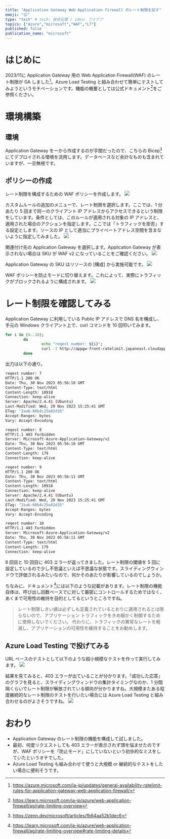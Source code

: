 ```yaml
---
title: "Application Gateway Web Application Firewall のレート制限を試す"
emoji: "😊"
type: "tech" # tech: 技術記事 / idea: アイデア
topics: ["Azure","microsoft","WAF","L7"]
published: false
publication_name: "microsoft"
---
```



# はじめに
2023/11に Application Gateway 用の Web Application Firewall(WAF) のレート制限が GA しました[^1]。Azure Load Testing と組み合わせて簡単にテストしてみようというモチベーションです。機能の概要としては公式ドキュメント[^2]をご参照ください。

[^1]:https://azure.microsoft.com/ja-jp/updates/general-availability-ratelimit-rules-for-application-gateway-web-application-firewall/
[^2]:https://learn.microsoft.com/ja-jp/azure/web-application-firewall/ag/rate-limiting-overview

# 環境構築

## 環境
Application Gateway を一から作成するのが手間だったので、こちらの Bicep[^3] にてデプロイされる環境を流用します。データベースなど余計なものも含まれていますが、一旦無視です。
[^3]:https://zenn.dev/microsoft/articles/fb64aa52b1dec6

## ポリシーの作成
レート制限を構成するための WAF ポリシーを作成します。
![](/images/20231130-wafratelimit/01.png)

カスタムルールの追加のメニューで、レート制限を選択します。ここでは、1 分あたり 5 回まで同一のクライアント IP アドレスからアクセスできるという制限をしています。条件としては、このルールが適用される対象の IP アドレスと、適用された場合のアクションを指定します。ここでは「トラフィックを拒否」する設定とします。ソースの IP として適当にプライベートアドレス空間を含まないように指定してみました。
![](/images/20231130-wafratelimit/02.png)

関連付け先の Application Gateway を選択します。Application Gateway が表示されない場合は SKU が WAF v2 になっていることをご確認ください。
![](/images/20231130-wafratelimit/03.png)


Application Gateway の SKU はリソースの [構成] から実施可能です。
![](/images/20231130-wafratelimit/04.png)


WAF ポリシーを防止モードに切り替えます。これによって、実際にトラフィックがブロックされるように構成されます。
![](/images/20231130-wafratelimit/05.png)

# レート制限を確認してみる

Application Gateway に利用している Public IP アドレスで DNS 名を構成し、手元の Windows クライアント上で、curl コマンドを 10 回叩いてみます。

```bash
for i in {0..10};
        do
                echo "reqest number: ${i}";
                curl -I http://appgw-front-ratelimit.japaneast.cloudapp.azure.com;
        done
```

出力は以下の通り。

```bash
reqest number: 7
HTTP/1.1 200 OK
Date: Thu, 30 Nov 2023 05:56:10 GMT
Content-Type: text/html
Content-Length: 10918
Connection: keep-alive
Server: Apache/2.4.41 (Ubuntu)
Last-Modified: Wed, 29 Nov 2023 15:25:41 GMT
ETag: "2aa6-60b4c25e82d35"
Accept-Ranges: bytes
Vary: Accept-Encoding

reqest number: 8
HTTP/1.1 403 Forbidden
Server: Microsoft-Azure-Application-Gateway/v2
Date: Thu, 30 Nov 2023 05:56:10 GMT
Content-Type: text/html
Content-Length: 179
Connection: keep-alive

reqest number: 9
HTTP/1.1 200 OK
Date: Thu, 30 Nov 2023 05:56:11 GMT
Content-Type: text/html
Content-Length: 10918
Connection: keep-alive
Server: Apache/2.4.41 (Ubuntu)
Last-Modified: Wed, 29 Nov 2023 15:25:41 GMT
ETag: "2aa6-60b4c25e82d35"
Accept-Ranges: bytes
Vary: Accept-Encoding

reqest number: 10
HTTP/1.1 403 Forbidden
Server: Microsoft-Azure-Application-Gateway/v2
Date: Thu, 30 Nov 2023 05:56:11 GMT
Content-Type: text/html
Content-Length: 179
Connection: keep-alive
```

8 回目と 10 回目に 403 エラーが返ってきました。レート制限の閾値を 5 回に設定しているので少し不思議といえば不思議な状態です。スライディングウィンドウで評価されるみたいなので、何かそのあたりが影響しているのでしょうか。

ちなみに、ドキュメント[^4]には以下のような記載があります。レート制限の機能自体は、呼び出し回数ベースでに対して厳密にコントロールするためではなく、あくまで可用性の維持を目的としてるというところですね。

> レート制限しきい値は必ずしも定義されているとおりに適用されるとは限らないので、アプリケーション トラフィックをきめ細かく制御するために使用しないでください。 代わりに、トラフィックの異常なレートを軽減し、アプリケーションの可用性を維持することをお勧めします。
    
[^4]:https://learn.microsoft.com/ja-jp/azure/web-application-firewall/ag/rate-limiting-overview#rate-limiting-details

## Azure Load Testing で投げてみる

URL ベースのテストとして以下のような超小規模なテストを作って実行してみます。
![](/images/20231130-wafratelimit/06.png)

結果を見てみると、403 エラーが出ていることが分かります。「成功した応答」のグラフを見ると、スライディングウィンドウの集計タイミングなのか、1 分間隔くらいでレート制限が解放されている傾向が分かりますね。大規模またある程度継続的なレート制限のテストを行いたい場合には Azure Load Testing と組み合わせるのがよさそうですね。
![](/images/20231130-wafratelimit/07.png)

# おわり
- Application Gateway のレート制限の機能を構成して試しました。
- 最初、何度リクエストしても 403 エラーが表示されず頭を悩ませたのですが、WAF ポリシーを「防止モード」にしていないという初歩的なミスをしていたというオチでした。
- Azure Load Testing も組み合わせて使うと大規模 or 継続的なテストをしたい場合に便利そうです。
